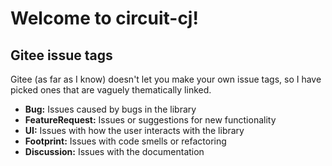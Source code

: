 # Welcome to circuit-cj!

## Gitee issue tags

Gitee (as far as I know) doesn't let you make your own issue tags, so I have
picked ones that are vaguely thematically linked.

* **Bug:** Issues caused by bugs in the library
* **FeatureRequest:** Issues or suggestions for new functionality
* **UI:** Issues with how the user interacts with the library
* **Footprint:** Issues with code smells or refactoring
* **Discussion:** Issues with the documentation